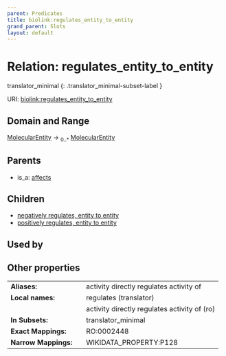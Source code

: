 ```yaml
---
parent: Predicates
title: biolink:regulates_entity_to_entity
grand_parent: Slots
layout: default
---
```


# Relation: regulates_entity_to_entity

translator_minimal
{: .translator_minimal-subset-label }




URI: [biolink:regulates_entity_to_entity](https://w3id.org/biolink/vocab/regulates_entity_to_entity)

## Domain and Range

[MolecularEntity](MolecularEntity.md) ->  <sub>0..*</sub> [MolecularEntity](MolecularEntity.md)

## Parents

 *  is_a: [affects](affects.md)

## Children

 *  [negatively regulates, entity to entity](negatively_regulates_entity_to_entity.md)
 *  [positively regulates, entity to entity](positively_regulates_entity_to_entity.md)

## Used by


## Other properties

|  |  |  |
| --- | --- | --- |
| **Aliases:** | | activity directly regulates activity of |
| **Local names:** | | regulates (translator) |
|  | | activity directly regulates activity of (ro) |
| **In Subsets:** | | translator_minimal |
| **Exact Mappings:** | | RO:0002448 |
| **Narrow Mappings:** | | WIKIDATA_PROPERTY:P128 |

